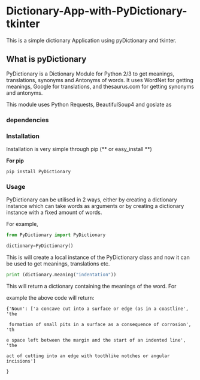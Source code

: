 # Dictionary-App-with-PyDictionary-tkinter
This is a simple dictionary Application using pyDictionary and tkinter.

## What is pyDictionary ##

PyDictionary is a Dictionary Module for Python 2/3 to get meanings, translations, synonyms and Antonyms of words. It uses WordNet for
getting meanings, Google for translations, and thesaurus.com for getting synonyms and antonyms.

This module uses Python Requests, BeautifulSoup4 and goslate as

### dependencies ###

### Installation ###

Installation is very simple through pip (** or easy_install **)

**For pip**

```
pip install PyDictionary
```
### Usage ###

PyDictionary can be utilised in 2 ways, either by creating a dictionary instance which can take words as arguments or by creating a
dictionary instance with a fixed amount of words.

For example,

 ```python
 from PyDictionary import PyDictionary

dictionary=PyDictionary()
```

This is will create a local instance of the PyDictionary class and now it can be used to get meanings, translations etc.

``` python
print (dictionary.meaning("indentation"))
```

This will return a dictionary containing the meanings of the word. For

example the above code will return:

```
{'Noun': ['a concave cut into a surface or edge (as in a coastline', 'the

 formation of small pits in a surface as a consequence of corrosion', 'th

e space left between the margin and the start of an indented line', 'the

act of cutting into an edge with toothlike notches or angular incisions']

}
```
